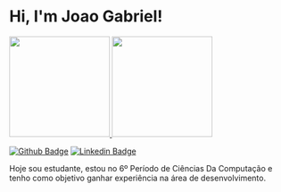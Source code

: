 # Hi, I'm Joao Gabriel! 

<a href="https://github.com/JoaoGabriielDev">
  <img height="180em" src="https://github-readme-stats.vercel.app/api?username=JoaoGabriielDev&show_icons=true&theme=dracula&include_all_commits=true&count_private=true"/>
  <img height="180em" src="https://github-readme-stats.vercel.app/api/top-langs/?username=JoaoGabriielDev&layout=compact&langs_count=7&theme=dracula"/>
</div>

[![Github Badge](https://img.shields.io/badge/-Github-000?style=flat-square&logo=Github&logoColor=white&link=https://github.com/JoaoGabriielDev)](https://github.com/JoaoGabriielDev)
[![Linkedin Badge](https://img.shields.io/badge/-LinkedIn-blue?style=flat-square&logo=Linkedin&logoColor=white&link=https://www.linkedin.com/in/JoaoGabriielDev/)](https://www.linkedin.com/in/joao-gabrielldev/)

Hoje sou estudante, estou no 6º Período de Ciências Da Computação e tenho como objetivo ganhar experiência na área de desenvolvimento.

